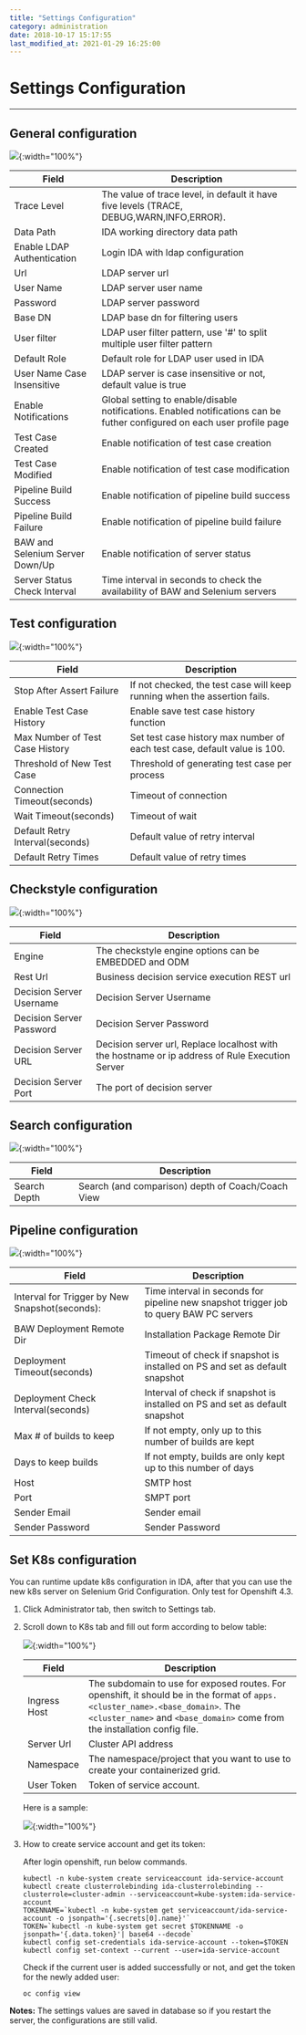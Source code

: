 ```yaml
---
title: "Settings Configuration"
category: administration
date: 2018-10-17 15:17:55
last_modified_at: 2021-01-29 16:25:00
---
```


# Settings Configuration
***


## General configuration

![][General]{:width="100%"}

Field | Description
--- | ---
Trace Level | The value of trace level, in default it have five levels (TRACE, DEBUG,WARN,INFO,ERROR).
Data Path | IDA working directory data path
Enable LDAP Authentication | Login IDA with ldap configuration
Url | LDAP server url
User Name | LDAP server user name
Password | LDAP server password
Base DN | LDAP base dn for filtering users
User filter | LDAP user filter pattern, use '#' to split multiple user filter pattern
Default Role | Default role for LDAP user used in IDA
User Name Case Insensitive | LDAP server is case insensitive or not, default value is true
Enable Notifications | Global setting to enable/disable notifications. Enabled notifications can be futher configured on each user profile page
Test Case Created | Enable notification of test case creation
Test Case Modified | Enable notification of test case modification
Pipeline Build Success | Enable notification of pipeline build success
Pipeline Build Failure | Enable notification of pipeline build failure
BAW and Selenium Server Down/Up | Enable notification of server status
Server Status Check Interval | Time interval in seconds to check the availability of BAW and Selenium servers

## Test configuration 

![][Test]{:width="100%"}

Field | Description
--- | ---
Stop After Assert Failure | If not checked, the test case will keep running when the assertion fails.
Enable Test Case History | Enable save test case history function
Max Number of Test Case History | Set test case history max number of each test case, default value is 100.
Threshold of New Test Case | Threshold of generating test case per process
Connection Timeout(seconds) | Timeout of connection
Wait Timeout(seconds) | Timeout of wait
Default Retry Interval(seconds) | Default value of retry interval
Default Retry Times | Default value of retry times


## Checkstyle configuration

![][Checkstyle]{:width="100%"}

Field | Description
--- | ---
Engine | The checkstyle engine options can be EMBEDDED and ODM
Rest Url | Business decision service execution REST url
Decision Server Username | Decision Server Username
Decision Server Password | Decision Server Password
Decision Server URL | Decision server url, Replace localhost with the hostname or ip address of Rule Execution Server
Decision Server Port | The port of decision server

## Search configuration
![][Search]{:width="100%"}

Field | Description
--- | ---
Search Depth | Search (and comparison) depth of Coach/Coach View

## Pipeline configuration

![][Pipeline]{:width="100%"}

Field | Description
--- | ---
Interval for Trigger by New Snapshot(seconds): | Time interval in seconds for pipeline new snapshot trigger job to query BAW PC servers
BAW Deployment Remote Dir | Installation Package Remote Dir
Deployment Timeout(seconds) | Timeout of check if snapshot is installed on PS and set as default snapshot
Deployment Check Interval(seconds) | Interval of check if snapshot is installed on PS and set as default snapshot
Max # of builds to keep | If not empty, only up to this number of builds are kept
Days to keep builds | If not empty, builds are only kept up to this number of days
Host | SMTP host
Port | SMPT port
Sender Email | Sender email
Sender Password | Sender Password



## Set K8s configuration

You can runtime update k8s configuration in IDA, after that you can use the new k8s server on Selenium Grid Configuration. Only test for Openshift 4.3.

  1. Click Administrator tab, then switch to Settings tab.
  2. Scroll down to K8s tab and fill out form according to below table:

     ![][administrator_k8s_setting]{:width="100%"}
    
     |   Field                | Description                                                         |
     | -------------------|---------------------------                                          |
     | Ingress Host|The subdomain to use for exposed routes. For openshift, it should be in the format of ```apps.<cluster_name>.<base_domain>```. The ```<cluster_name>``` and ```<base_domain>``` come from the installation config file.|  
     | Server Url| Cluster API address |
     | Namespace| The namespace/project that you want to use to create your containerized grid.|  
     | User Token| Token of service account.|

     Here is a sample:

     ![][administrator_k8s_setting_sample]{:width="100%"}

  3. How to create service account and get its token:

     After login openshift, run below commands.

     ```
     kubectl -n kube-system create serviceaccount ida-service-account
     kubectl create clusterrolebinding ida-clusterrolebinding --clusterrole=cluster-admin --serviceaccount=kube-system:ida-service-account
     TOKENNAME=`kubectl -n kube-system get serviceaccount/ida-service-account -o jsonpath='{.secrets[0].name}'`
     TOKEN=`kubectl -n kube-system get secret $TOKENNAME -o jsonpath='{.data.token}'| base64 --decode`
     kubectl config set-credentials ida-service-account --token=$TOKEN
     kubectl config set-context --current --user=ida-service-account
     ```

     Check if the current user is added successfully or not, and get the token for the newly added user:
     
     ```
     oc config view
     ```


**Notes:**
The settings values are saved in database so if you restart the server, the configurations are still valid.

[administrator_settings]: ../images/administrator/Administrator_settings.png
[administrator_k8s_setting]: ../images/administrator/administrator_k8s_setting.png
[administrator_k8s_setting_sample]: ../images/administrator/administrator_k8s_setting_sample.png
[General]: ../images/administrator/General.png
[Test]: ../images/administrator/Test.png
[Pipeline]: ../images/administrator/Pipeline.png
[Checkstyle]: ../images/administrator/Checkstyle.png
[Search]: ../images/administrator/Search.png
